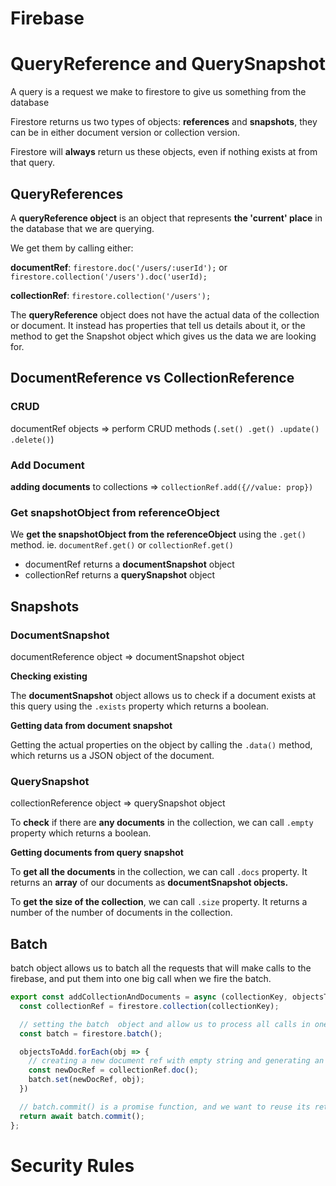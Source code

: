 # Firebase

# QueryReference and QuerySnapshot

A query is a request we make to firestore to give us something from the database

Firestore returns us two types of objects: **references** and **snapshots**, they can be in either document version or collection version.

Firestore will **always** return us these objects, even if nothing exists at from that query.

## QueryReferences

A **queryReference object** is an object that represents **the 'current' place** in the database that we are querying.

We get them by calling either:

**documentRef**: `firestore.doc('/users/:userId');` or `firestore.collection('/users').doc('userId);`

**collectionRef**: `firestore.collection('/users');`

The **queryReference** object does not have the actual data of the collection or document. It instead has properties that tell us details about it, or the method to get the Snapshot object which gives us the data we are looking for.

## DocumentReference vs CollectionReference

### CRUD

documentRef objects ⇒ perform CRUD methods (`.set() .get() .update() .delete()`)

### Add Document

**adding documents** to collections ⇒ `collectionRef.add({//value: prop})`

### Get snapshotObject from referenceObject

We **get the snapshotObject from the referenceObject** using the `.get()` method. ie.  `documentRef.get()` or `collectionRef.get()`

- documentRef returns a **documentSnapshot** object
- collectionRef returns a **querySnapshot** object

## Snapshots

### DocumentSnapshot

documentReference object ⇒ documentSnapshot object

**Checking existing** 

The **documentSnapshot** object allows us to check if a document exists at this query using the `.exists` property which returns a boolean.

**Getting data from document snapshot**

Getting the actual properties on the object by calling the `.data()` method, which returns us a JSON object of the document.

### QuerySnapshot

collectionReference object ⇒ querySnapshot object

To **check** if there are **any documents** in the collection, we can call `.empty` property which returns a boolean.

**Getting documents from query snapshot**

To **get all the documents** in the collection, we can call `.docs` property. It returns an **array** of our documents as **documentSnapshot objects.**

To **get the size of the collection**, we can call `.size` property. It returns a number of the number of documents in the collection.

## Batch

batch object allows us to batch all the requests that will make calls to the firebase, and put them into one big call when we fire the batch.

```jsx
export const addCollectionAndDocuments = async (collectionKey, objectsToAdd) => {
  const collectionRef = firestore.collection(collectionKey);

  // setting the batch  object and allow us to process all calls in one big calls.
  const batch = firestore.batch();

  objectsToAdd.forEach(obj => {
    // creating a new document ref with empty string and generating an random document id
    const newDocRef = collectionRef.doc();
    batch.set(newDocRef, obj);
  })

  // batch.commit() is a promise function, and we want to reuse its return
  return await batch.commit();
};
```

# Security Rules